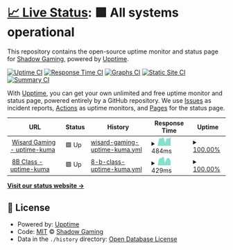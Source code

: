 # [📈 Live Status](https://ShadowGaming100.github.io/Uptime): <!--live status--> **🟩 All systems operational**

This repository contains the open-source uptime monitor and status page for [Shadow Gaming](https://ShadowGaming100.github.io/Uptime), powered by [Upptime](https://github.com/upptime/upptime).

[![Uptime CI](https://github.com/ShadowGaming100/Uptime/workflows/Uptime%20CI/badge.svg)](https://github.com/ShadowGaming100/Uptime/actions?query=workflow%3A%22Uptime+CI%22)
[![Response Time CI](https://github.com/ShadowGaming100/Uptime/workflows/Response%20Time%20CI/badge.svg)](https://github.com/ShadowGaming100/Uptime/actions?query=workflow%3A%22Response+Time+CI%22)
[![Graphs CI](https://github.com/ShadowGaming100/Uptime/workflows/Graphs%20CI/badge.svg)](https://github.com/ShadowGaming100/Uptime/actions?query=workflow%3A%22Graphs+CI%22)
[![Static Site CI](https://github.com/ShadowGaming100/Uptime/workflows/Static%20Site%20CI/badge.svg)](https://github.com/ShadowGaming100/Uptime/actions?query=workflow%3A%22Static+Site+CI%22)
[![Summary CI](https://github.com/ShadowGaming100/Uptime/workflows/Summary%20CI/badge.svg)](https://github.com/ShadowGaming100/Uptime/actions?query=workflow%3A%22Summary+CI%22)

With [Upptime](https://upptime.js.org), you can get your own unlimited and free uptime monitor and status page, powered entirely by a GitHub repository. We use [Issues](https://github.com/ShadowGaming100/Uptime/issues) as incident reports, [Actions](https://github.com/ShadowGaming100/Uptime/actions) as uptime monitors, and [Pages](https://ShadowGaming100.github.io/Uptime) for the status page.

<!--start: status pages-->
<!-- This summary is generated by Upptime (https://github.com/upptime/upptime) -->
<!-- Do not edit this manually, your changes will be overwritten -->
<!-- prettier-ignore -->
| URL | Status | History | Response Time | Uptime |
| --- | ------ | ------- | ------------- | ------ |
| <img alt="" src="https://icons.duckduckgo.com/ip3/uptime-kuma--8b-class1.repl.co.ico" height="13"> [Wisard Gaming - uptime-kuma](https://uptime-kuma--8b-class1.repl.co) | 🟩 Up | [wisard-gaming-uptime-kuma.yml](https://github.com/ShadowGaming100/Uptime/commits/HEAD/history/wisard-gaming-uptime-kuma.yml) | <details><summary><img alt="Response time graph" src="./graphs/wisard-gaming-uptime-kuma/response-time-week.png" height="20"> 484ms</summary><br><a href="https://ShadowGaming100.github.io/Uptime/history/wisard-gaming-uptime-kuma"><img alt="Response time 451" src="https://img.shields.io/endpoint?url=https%3A%2F%2Fraw.githubusercontent.com%2FShadowGaming100%2FUptime%2FHEAD%2Fapi%2Fwisard-gaming-uptime-kuma%2Fresponse-time.json"></a><br><a href="https://ShadowGaming100.github.io/Uptime/history/wisard-gaming-uptime-kuma"><img alt="24-hour response time 570" src="https://img.shields.io/endpoint?url=https%3A%2F%2Fraw.githubusercontent.com%2FShadowGaming100%2FUptime%2FHEAD%2Fapi%2Fwisard-gaming-uptime-kuma%2Fresponse-time-day.json"></a><br><a href="https://ShadowGaming100.github.io/Uptime/history/wisard-gaming-uptime-kuma"><img alt="7-day response time 484" src="https://img.shields.io/endpoint?url=https%3A%2F%2Fraw.githubusercontent.com%2FShadowGaming100%2FUptime%2FHEAD%2Fapi%2Fwisard-gaming-uptime-kuma%2Fresponse-time-week.json"></a><br><a href="https://ShadowGaming100.github.io/Uptime/history/wisard-gaming-uptime-kuma"><img alt="30-day response time 451" src="https://img.shields.io/endpoint?url=https%3A%2F%2Fraw.githubusercontent.com%2FShadowGaming100%2FUptime%2FHEAD%2Fapi%2Fwisard-gaming-uptime-kuma%2Fresponse-time-month.json"></a><br><a href="https://ShadowGaming100.github.io/Uptime/history/wisard-gaming-uptime-kuma"><img alt="1-year response time 451" src="https://img.shields.io/endpoint?url=https%3A%2F%2Fraw.githubusercontent.com%2FShadowGaming100%2FUptime%2FHEAD%2Fapi%2Fwisard-gaming-uptime-kuma%2Fresponse-time-year.json"></a></details> | <details><summary><a href="https://ShadowGaming100.github.io/Uptime/history/wisard-gaming-uptime-kuma">100.00%</a></summary><a href="https://ShadowGaming100.github.io/Uptime/history/wisard-gaming-uptime-kuma"><img alt="All-time uptime 100.00%" src="https://img.shields.io/endpoint?url=https%3A%2F%2Fraw.githubusercontent.com%2FShadowGaming100%2FUptime%2FHEAD%2Fapi%2Fwisard-gaming-uptime-kuma%2Fuptime.json"></a><br><a href="https://ShadowGaming100.github.io/Uptime/history/wisard-gaming-uptime-kuma"><img alt="24-hour uptime 100.00%" src="https://img.shields.io/endpoint?url=https%3A%2F%2Fraw.githubusercontent.com%2FShadowGaming100%2FUptime%2FHEAD%2Fapi%2Fwisard-gaming-uptime-kuma%2Fuptime-day.json"></a><br><a href="https://ShadowGaming100.github.io/Uptime/history/wisard-gaming-uptime-kuma"><img alt="7-day uptime 100.00%" src="https://img.shields.io/endpoint?url=https%3A%2F%2Fraw.githubusercontent.com%2FShadowGaming100%2FUptime%2FHEAD%2Fapi%2Fwisard-gaming-uptime-kuma%2Fuptime-week.json"></a><br><a href="https://ShadowGaming100.github.io/Uptime/history/wisard-gaming-uptime-kuma"><img alt="30-day uptime 100.00%" src="https://img.shields.io/endpoint?url=https%3A%2F%2Fraw.githubusercontent.com%2FShadowGaming100%2FUptime%2FHEAD%2Fapi%2Fwisard-gaming-uptime-kuma%2Fuptime-month.json"></a><br><a href="https://ShadowGaming100.github.io/Uptime/history/wisard-gaming-uptime-kuma"><img alt="1-year uptime 100.00%" src="https://img.shields.io/endpoint?url=https%3A%2F%2Fraw.githubusercontent.com%2FShadowGaming100%2FUptime%2FHEAD%2Fapi%2Fwisard-gaming-uptime-kuma%2Fuptime-year.json"></a></details>
| <img alt="" src="https://icons.duckduckgo.com/ip3/uptime-testing--wisard-1000.repl.co.ico" height="13"> [8B Class - uptime-kuma](https://uptime-testing--wisard-1000.repl.co) | 🟩 Up | [8-b-class-uptime-kuma.yml](https://github.com/ShadowGaming100/Uptime/commits/HEAD/history/8-b-class-uptime-kuma.yml) | <details><summary><img alt="Response time graph" src="./graphs/8-b-class-uptime-kuma/response-time-week.png" height="20"> 429ms</summary><br><a href="https://ShadowGaming100.github.io/Uptime/history/8-b-class-uptime-kuma"><img alt="Response time 415" src="https://img.shields.io/endpoint?url=https%3A%2F%2Fraw.githubusercontent.com%2FShadowGaming100%2FUptime%2FHEAD%2Fapi%2F8-b-class-uptime-kuma%2Fresponse-time.json"></a><br><a href="https://ShadowGaming100.github.io/Uptime/history/8-b-class-uptime-kuma"><img alt="24-hour response time 295" src="https://img.shields.io/endpoint?url=https%3A%2F%2Fraw.githubusercontent.com%2FShadowGaming100%2FUptime%2FHEAD%2Fapi%2F8-b-class-uptime-kuma%2Fresponse-time-day.json"></a><br><a href="https://ShadowGaming100.github.io/Uptime/history/8-b-class-uptime-kuma"><img alt="7-day response time 429" src="https://img.shields.io/endpoint?url=https%3A%2F%2Fraw.githubusercontent.com%2FShadowGaming100%2FUptime%2FHEAD%2Fapi%2F8-b-class-uptime-kuma%2Fresponse-time-week.json"></a><br><a href="https://ShadowGaming100.github.io/Uptime/history/8-b-class-uptime-kuma"><img alt="30-day response time 415" src="https://img.shields.io/endpoint?url=https%3A%2F%2Fraw.githubusercontent.com%2FShadowGaming100%2FUptime%2FHEAD%2Fapi%2F8-b-class-uptime-kuma%2Fresponse-time-month.json"></a><br><a href="https://ShadowGaming100.github.io/Uptime/history/8-b-class-uptime-kuma"><img alt="1-year response time 415" src="https://img.shields.io/endpoint?url=https%3A%2F%2Fraw.githubusercontent.com%2FShadowGaming100%2FUptime%2FHEAD%2Fapi%2F8-b-class-uptime-kuma%2Fresponse-time-year.json"></a></details> | <details><summary><a href="https://ShadowGaming100.github.io/Uptime/history/8-b-class-uptime-kuma">100.00%</a></summary><a href="https://ShadowGaming100.github.io/Uptime/history/8-b-class-uptime-kuma"><img alt="All-time uptime 100.00%" src="https://img.shields.io/endpoint?url=https%3A%2F%2Fraw.githubusercontent.com%2FShadowGaming100%2FUptime%2FHEAD%2Fapi%2F8-b-class-uptime-kuma%2Fuptime.json"></a><br><a href="https://ShadowGaming100.github.io/Uptime/history/8-b-class-uptime-kuma"><img alt="24-hour uptime 100.00%" src="https://img.shields.io/endpoint?url=https%3A%2F%2Fraw.githubusercontent.com%2FShadowGaming100%2FUptime%2FHEAD%2Fapi%2F8-b-class-uptime-kuma%2Fuptime-day.json"></a><br><a href="https://ShadowGaming100.github.io/Uptime/history/8-b-class-uptime-kuma"><img alt="7-day uptime 100.00%" src="https://img.shields.io/endpoint?url=https%3A%2F%2Fraw.githubusercontent.com%2FShadowGaming100%2FUptime%2FHEAD%2Fapi%2F8-b-class-uptime-kuma%2Fuptime-week.json"></a><br><a href="https://ShadowGaming100.github.io/Uptime/history/8-b-class-uptime-kuma"><img alt="30-day uptime 100.00%" src="https://img.shields.io/endpoint?url=https%3A%2F%2Fraw.githubusercontent.com%2FShadowGaming100%2FUptime%2FHEAD%2Fapi%2F8-b-class-uptime-kuma%2Fuptime-month.json"></a><br><a href="https://ShadowGaming100.github.io/Uptime/history/8-b-class-uptime-kuma"><img alt="1-year uptime 100.00%" src="https://img.shields.io/endpoint?url=https%3A%2F%2Fraw.githubusercontent.com%2FShadowGaming100%2FUptime%2FHEAD%2Fapi%2F8-b-class-uptime-kuma%2Fuptime-year.json"></a></details>

<!--end: status pages-->

[**Visit our status website →**](https://ShadowGaming100.github.io/Uptime)

## 📄 License

- Powered by: [Upptime](https://github.com/upptime/upptime)
- Code: [MIT](./LICENSE) © [Shadow Gaming](https://ShadowGaming100.github.io/Uptime)
- Data in the `./history` directory: [Open Database License](https://opendatacommons.org/licenses/odbl/1-0/)
